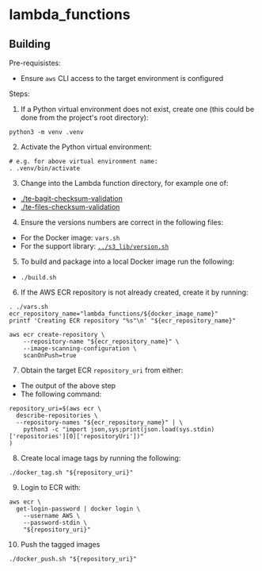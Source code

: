 # lambda_functions

## Building

Pre-requisistes:

* Ensure `aws` CLI access to the target environment is configured

Steps:

1. If a Python virtual environment does not exist, create one (this could be
  done from the project's root directory):

```
python3 -m venv .venv
```

2. Activate the Python virtual environment:

```
# e.g. for above virtual environment name:
. .venv/bin/activate
```

3. Change into the Lambda function directory, for example one of:

* [./te-bagit-checksum-validation](./te-bagit-checksum-validation)
* [./te-files-checksum-validation](./te-files-checksum-validation)

4. Ensure the versions numbers are correct in the following files:

* For the Docker image: `vars.sh`
* For the support library: [`../s3_lib/version.sh`](../../s3_lib/version.sh)

5. To build and package into a local Docker image run the following:

* `./build.sh`

6. If the AWS ECR repository is not already created, create it by running:

```
. ./vars.sh
ecr_repository_name="lambda_functions/${docker_image_name}"
printf 'Creating ECR repository "%s"\n' "${ecr_repository_name}"

aws ecr create-repository \
    --repository-name "${ecr_repository_name}" \
    --image-scanning-configuration \
    scanOnPush=true
```

7. Obtain the target ECR `repository_uri` from either:

* The output of the above step
* The following command:

```
repository_uri=$(aws ecr \
  describe-repositories \
  --repository-names "${ecr_repository_name}" | \
    python3 -c "import json,sys;print(json.load(sys.stdin)['repositories'][0]['repositoryUri'])"
)
```

8. Create local image tags by running the following:

```
./docker_tag.sh "${repository_uri}"
```

9. Login to ECR with:

```
aws ecr \
  get-login-password | docker login \
    --username AWS \
    --password-stdin \
    "${repository_uri}"
```

10. Push the tagged images

```
./docker_push.sh "${repository_uri}"
```
